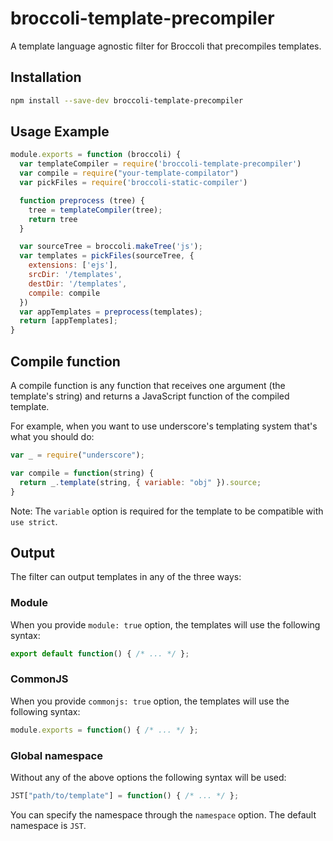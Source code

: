 # broccoli-template-precompiler

A template language agnostic filter for Broccoli that precompiles templates.

## Installation

```bash
npm install --save-dev broccoli-template-precompiler
```

## Usage Example

```js
module.exports = function (broccoli) {
  var templateCompiler = require('broccoli-template-precompiler')
  var compile = require("your-template-compilator")
  var pickFiles = require('broccoli-static-compiler')

  function preprocess (tree) {
    tree = templateCompiler(tree);
    return tree
  }

  var sourceTree = broccoli.makeTree('js');
  var templates = pickFiles(sourceTree, {
    extensions: ['ejs'],
    srcDir: '/templates',
    destDir: '/templates',
    compile: compile
  })
  var appTemplates = preprocess(templates);
  return [appTemplates];
}
```

## Compile function

A compile function is any function that receives one argument (the template's string)
and returns a JavaScript function of the compiled template.

For example, when you want to use underscore's templating system that's what you should do:

```` js
var _ = require("underscore");

var compile = function(string) {
  return _.template(string, { variable: "obj" }).source;
}
````

Note: The `variable` option is required for the template to be compatible with `use strict`.

## Output

The filter can output templates in any of the three ways:

### Module

When you provide `module: true` option, the templates will use the following syntax:

```` js
export default function() { /* ... */ };
````

### CommonJS

When you provide `commonjs: true` option, the templates will use the following syntax:

```` js
module.exports = function() { /* ... */ };
````

### Global namespace

Without any of the above options the following syntax will be used:

```` js
JST["path/to/template"] = function() { /* ... */ };
````

You can specify the namespace through the `namespace` option. The default namespace is `JST`.
